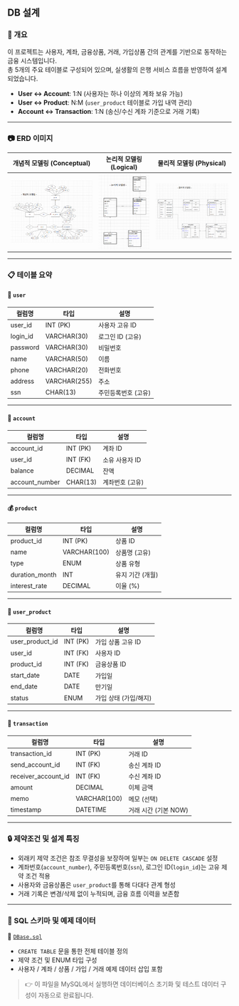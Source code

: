 ## DB 설계

### 📌 개요

이 프로젝트는 사용자, 계좌, 금융상품, 거래, 가입상품 간의 관계를 기반으로 동작하는 금융 시스템입니다.  
총 5개의 주요 테이블로 구성되어 있으며, 실생활의 은행 서비스 흐름을 반영하여 설계되었습니다.

- **User ↔ Account**: 1:N (사용자는 하나 이상의 계좌 보유 가능)
- **User ↔ Product**: N:M (`user_product` 테이블로 가입 내역 관리)
- **Account ↔ Transaction**: 1:N (송신/수신 계좌 기준으로 거래 기록)

---

### 📷 ERD 이미지

| 개념적 모델링 (Conceptual) | 논리적 모델링 (Logical)                 | 물리적 모델링 (Physical)                  |
|-----------------------------|-----------------------------------|-------------------------------------|
| ![Conceptual ERD](./conceptual_ERD.png) | ![Logical ERD](./logical_ERD.png) | ![Physical ERD](./physical_ERD.png) |


---

### 📋 테이블 요약

#### 👤 `user`

| 컬럼명   | 타입       | 설명              |
|----------|------------|-------------------|
| user_id  | INT (PK)   | 사용자 고유 ID     |
| login_id | VARCHAR(30)| 로그인 ID (고유)   |
| password | VARCHAR(30)| 비밀번호           |
| name     | VARCHAR(50)| 이름               |
| phone    | VARCHAR(20)| 전화번호           |
| address  | VARCHAR(255)| 주소              |
| ssn      | CHAR(13)   | 주민등록번호 (고유) |

---

#### 🏦 `account`

| 컬럼명        | 타입       | 설명             |
|----------------|------------|------------------|
| account_id     | INT (PK)   | 계좌 ID          |
| user_id        | INT (FK)   | 소유 사용자 ID   |
| balance        | DECIMAL    | 잔액             |
| account_number | CHAR(13)   | 계좌번호 (고유)  |

---

#### 💰 `product`

| 컬럼명         | 타입       | 설명              |
|----------------|------------|-------------------|
| product_id     | INT (PK)   | 상품 ID           |
| name           | VARCHAR(100)| 상품명 (고유)     |
| type           | ENUM       | 상품 유형         |
| duration_month | INT        | 유지 기간 (개월)  |
| interest_rate  | DECIMAL    | 이율 (%)          |

---

#### 📄 `user_product`

| 컬럼명         | 타입     | 설명                  |
|----------------|----------|------------------------|
| user_product_id| INT (PK) | 가입 상품 고유 ID      |
| user_id        | INT (FK) | 사용자 ID             |
| product_id     | INT (FK) | 금융상품 ID           |
| start_date     | DATE     | 가입일                |
| end_date       | DATE     | 만기일                |
| status         | ENUM     | 가입 상태 (가입/해지)  |

---

#### 🔁 `transaction`

| 컬럼명             | 타입       | 설명                 |
|--------------------|------------|----------------------|
| transaction_id     | INT (PK)   | 거래 ID              |
| send_account_id    | INT (FK)   | 송신 계좌 ID         |
| receiver_account_id| INT (FK)   | 수신 계좌 ID         |
| amount             | DECIMAL    | 이체 금액            |
| memo               | VARCHAR(100)| 메모 (선택)          |
| timestamp          | DATETIME   | 거래 시간 (기본 NOW) |

---

### 🔒 제약조건 및 설계 특징

- 외래키 제약 조건은 참조 무결성을 보장하며 일부는 `ON DELETE CASCADE` 설정
- 계좌번호(`account_number`), 주민등록번호(`ssn`), 로그인 ID(`login_id`)는 고유 제약 조건 적용
- 사용자와 금융상품은 `user_product`를 통해 다대다 관계 형성
- 거래 기록은 변경/삭제 없이 누적되며, 금융 흐름 이력을 보존함

---

### 💾 SQL 스키마 및 예제 데이터

📄 [`DBase.sql`](../DBase.sql)

- `CREATE TABLE` 문을 통한 전체 테이블 정의
- 제약 조건 및 ENUM 타입 구성
- 사용자 / 계좌 / 상품 / 가입 / 거래 예제 데이터 삽입 포함

> 👉 이 파일을 MySQL에서 실행하면 데이터베이스 초기화 및 테스트 데이터 구성이 자동으로 완료됩니다.
